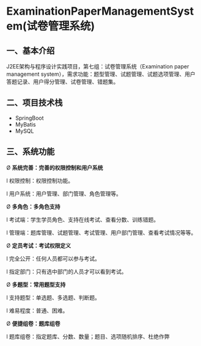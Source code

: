 # ExaminationPaperManagementSystem(试卷管理系统)

## 一、基本介绍

J2EE架构与程序设计实践项目，第七组：试卷管理系统（Examination paper management system），需求功能：题型管理、试题管理、试题选项管理、用户答题记录、用户得分管理、试卷管理、错题集。



## 二、项目技术栈

* SpringBoot
* MyBatis
* MySQL



## 三、系统功能

Ø **系统完善：完善的权限控制和用户系统**

l 权限控制：权限控制功能。

l 用户系统：用户管理、部门管理、角色管理等。

Ø **多角色：多角色支持**

l 考试端：学生学员角色、支持在线考试、查看分数、训练错题。

l 管理端：题库管理、试题管理、考试管理、用户部门管理、查看考试情况等等。

Ø **定员考试：考试权限定义**

l 完全公开：任何人员都可以参与考试。

l 指定部门：只有选中部门的人员才可以看到考试。

Ø **多题型：常用题型支持**

l 支持题型：单选题、多选题、判断题。

l 难易程度：普通、困难。

Ø **便捷组卷：题库组卷**

l 题库组卷：指定题库、分数、数量；题目、选项随机排序、杜绝作弊
